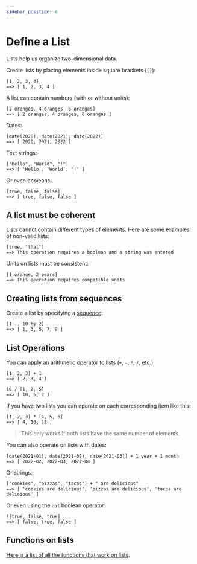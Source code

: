 ```yaml
---
sidebar_position: 8
---
```


# Define a List

Lists help us organize two-dimensional data.

Create lists by placing elements inside square brackets (`[]`):

```deci live
[1, 2, 3, 4]
==> [ 1, 2, 3, 4 ]
```

A list can contain numbers (with or without units):

```deci live
[2 oranges, 4 oranges, 6 oranges]
==> [ 2 oranges, 4 oranges, 6 oranges ]
```

Dates:

```deci live
[date(2020), date(2021), date(2022)]
==> [ 2020, 2021, 2022 ]
```

Text strings:

```deci live
["Hello", "World", "!"]
==> [ 'Hello', 'World', '!' ]
```

Or even booleans:

```deci live
[true, false, false]
==> [ true, false, false ]
```

## A list must be coherent

Lists cannot contain different types of elements. Here are some examples of non-valid lists:

```deci live
[true, "that"]
==> This operation requires a boolean and a string was entered
```

Units on lists must be consistent:

```deci live
[1 orange, 2 pears]
==> This operation requires compatible units
```

## Creating lists from sequences

Create a list by specifying a [sequence](/docs/advanced-concepts/sequences):

```deci live
[1 .. 10 by 2]
==> [ 1, 3, 5, 7, 9 ]
```

## List Operations

You can apply an arithmetic operator to lists (`+`, `-`, `*`, `/`, etc.):

```deci live
[1, 2, 3] + 1
==> [ 2, 3, 4 ]
```

```deci live
10 / [1, 2, 5]
==> [ 10, 5, 2 ]
```

If you have two lists you can operate on each corresponding item like this:

```deci live
[1, 2, 3] * [4, 5, 6]
==> [ 4, 10, 18 ]
```

> This only works if both lists have the same number of elements.

You can also operate on lists with dates:

```deci live
[date(2021-01), date(2021-02), date(2021-03)] + 1 year + 1 month
==> [ 2022-02, 2022-03, 2022-04 ]
```

Or strings:

```deci live
["cookies", "pizzas", "tacos"] + " are delicious"
==> [ 'cookies are delicious', 'pizzas are delicious', 'tacos are delicious' ]
```

Or even using the `not` boolean operator:

```deci live
![true, false, true]
==> [ false, true, false ]
```

## Functions on lists

[Here is a list of all the functions that work on lists](/docs/formulas/formulas-for-lists).
